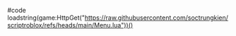 #code loadstring(game:HttpGet("https://raw.githubusercontent.com/soctrungkien/scriptroblox/refs/heads/main/Menu.lua"))()
